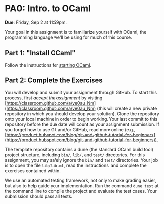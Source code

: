 # PA0: Intro. to OCaml

**Due**: Friday, Sep 2 at 11:59pm.

Your goal in this assignment is to familiarize yourself with OCaml,
the programming language we'll be using for much of this course.

## Part 1: "Install OCaml"

Follow the instructions for [starting OCaml](../starting-ocaml.md).

## Part 2: Complete the Exercises

You will develop and submit your assignment through GitHub. To start
this process, first *accept the assignment* by visiting
[https://classroom.github.com/a/ye0au_Nm](https://classroom.github.com/a/ye0au_Nm)
(this will create a new private repository in which you should develop
your solution). Clone the repository onto your local machine in order
to begin working. Your last commit to this repository before the due
date will count as your assignment submission. If you forget how to
use Git and/or GitHub, read more online (e.g.,
[https://product.hubspot.com/blog/git-and-github-tutorial-for-beginners](https://product.hubspot.com/blog/git-and-github-tutorial-for-beginners)).

The template repository contains a dune (the standard OCaml
build tool) project structure, including `bin/`, `lib/`, and `test/`
directories. For this assignment, you may safely ignore the `bin/` and
`test/` directories. Your job is to open the file `lib/lib.ml`, read
the instructions, and complete the exercises contained within.

We use an automated testing framework, not only to make grading
easier, but also to help guide your implementation. Run the command
`dune test` at the command line to compile the project and evaluate
the test cases. Your submission should pass all tests.
